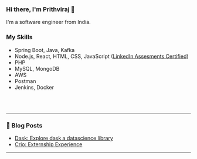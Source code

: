 ### Hi there, I'm Prithviraj :wave: 

I'm a software engineer from India.
<br />

<!-- <details>
<summary>
  More stuff about me
</summary> -->

### My Skills

- Spring Boot, Java, Kafka
- Node.js, React, HTML, CSS, JavaScript ([LinkedIn Assesments Certified](https://www.linkedin.com/in/patil-prithviraj/))
- PHP
- MySQL, MongoDB
- AWS
- Postman
- Jenkins, Docker

<br />
<br />

---

### 📕 Blog Posts

<!-- BLOG-POST-LIST:START -->
- [Dask: Explore dask a datascience library](https://inblog.in/Fast-Your-Task-With-Dask-3elFowxZEs)
- [Crio: Externship Experience](https://prithvirajpatil2511.medium.com/externship-experience-with-crio-stage-1-8d09f881781c)
<!-- BLOG-POST-LIST:END -->

---
<!-- </details> -->
